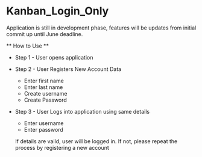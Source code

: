 # Kanban_Login_Only
Application is still in development phase, features will be updates from initial commit up until June deadline.

** How to Use **
- Step 1 -
  User opens application

- Step 2 -
  User Registers New Account Data
    - Enter first name
    - Enter last name
    - Create username
    - Create Password

- Step 3 -
  User Logs into application using same details
    - Enter username
    - Enter password
      
  If details are vaild, user will be logged in.
  If not, please repeat the process by registering a new account
